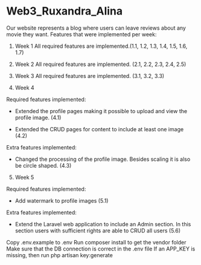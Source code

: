 # Web3_Ruxandra_Alina

Our website represents a blog where users can leave reviews about any movie they want.
Features that were implemented per week:

1. Week 1
All required features are implemented.(1.1, 1.2, 1.3, 1.4, 1.5, 1.6, 1.7)


2. Week 2
All required features are implemented. (2.1, 2.2, 2.3, 2.4, 2.5)


3. Week 3
All required features are implemented. (3.1, 3.2, 3.3)


4. Week 4

Required features implemented:

* Extended the profile pages making it possible to upload and view
the profile image. (4.1)

* Extended the CRUD pages for content to include at least one
image   (4.2)

Extra features implemented:

* Changed the processing of the profile image. Besides scaling it
is also be circle shaped. (4.3)


5. Week 5

Required features implemented:

* Add watermark to profile images  (5.1)

Extra features implemented:

* Extend the Laravel web application to include an Admin section.
In this section users with sufficient rights are able to
CRUD all users       (5.6)


Copy .env.example to .env
Run composer install to get the vendor folder
Make sure that the DB connection is correct in the .env file
If an APP_KEY is missing, then run php artisan key:generate